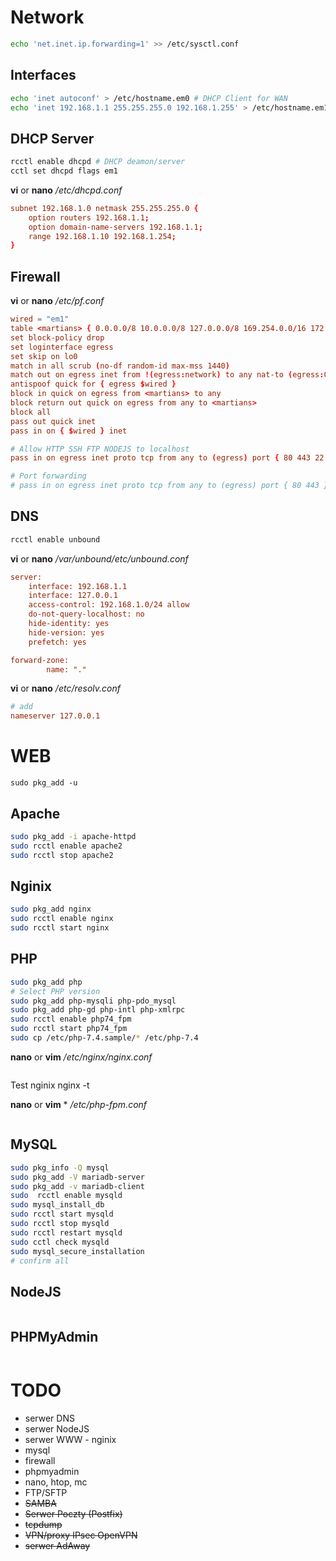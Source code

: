 # Network

```bash
echo 'net.inet.ip.forwarding=1' >> /etc/sysctl.conf
```

## Interfaces

```bash
echo 'inet autoconf' > /etc/hostname.em0 # DHCP Client for WAN
echo 'inet 192.168.1.1 255.255.255.0 192.168.1.255' > /etc/hostname.em1 # Static for LAN
```

## DHCP Server

```bash
rcctl enable dhcpd # DHCP deamon/server
cctl set dhcpd flags em1 
```
**vi** or **nano** */etc/dhcpd.conf* 
```conf
subnet 192.168.1.0 netmask 255.255.255.0 {
	option routers 192.168.1.1;
	option domain-name-servers 192.168.1.1;
	range 192.168.1.10 192.168.1.254;
}
```

## Firewall
**vi** or **nano** */etc/pf.conf* 
```conf
wired = "em1"
table <martians> { 0.0.0.0/8 10.0.0.0/8 127.0.0.0/8 169.254.0.0/16 172.16.0.0/12 192.0.0.0/24 192.0.2.0/24 224.0.0.0/3 192.168.0.0/16 198.18.0.0/15 198.51.100.0/24 203.0.113.0/24 }
set block-policy drop
set loginterface egress
set skip on lo0
match in all scrub (no-df random-id max-mss 1440)
match out on egress inet from !(egress:network) to any nat-to (egress:0)
antispoof quick for { egress $wired }
block in quick on egress from <martians> to any
block return out quick on egress from any to <martians>
block all
pass out quick inet
pass in on { $wired } inet

# Allow HTTP SSH FTP NODEJS to localhost
pass in on egress inet proto tcp from any to (egress) port { 80 443 22 3000 }

# Port forwarding
# pass in on egress inet proto tcp from any to (egress) port { 80 443 } rdr-to 192.168.1.2
```

## DNS

```bash
rcctl enable unbound
```
**vi** or **nano** */var/unbound/etc/unbound.conf* 
```ini
server:
    interface: 192.168.1.1
    interface: 127.0.0.1
    access-control: 192.168.1.0/24 allow
	do-not-query-localhost: no
	hide-identity: yes
	hide-version: yes
	prefetch: yes

forward-zone:
        name: "."
```

**vi** or **nano** */etc/resolv.conf* 
```conf
# add 
nameserver 127.0.0.1
```

# WEB
    sudo pkg_add -u

## Apache

```bash
sudo pkg_add -i apache-httpd
sudo rcctl enable apache2
sudo rcctl stop apache2
```

## Nginix

```bash
sudo pkg_add nginx
sudo rcctl enable nginx
sudo rcctl start nginx
```
## PHP
```bash
sudo pkg_add php
# Select PHP version
sudo pkg_add php-mysqli php-pdo_mysql
sudo pkg_add php-gd php-intl php-xmlrpc
sudo rcctl enable php74_fpm
sudo rcctl start php74_fpm
sudo cp /etc/php-7.4.sample/* /etc/php-7.4    

```


**nano** or **vim** */etc/nginx/nginx.conf*
```bash

```

Test nginix
    nginx -t

**nano** or **vim** * */etc/php-fpm.conf*
```

```

## MySQL

```bash
sudo pkg_info -Q mysql
sudo pkg_add -V mariadb-server 
sudo pkg_add -v mariadb-client 
sudo  rcctl enable mysqld     
sudo mysql_install_db
sudo rcctl start mysqld
sudo rcctl stop mysqld
sudo rcctl restart mysqld
sudo cctl check mysqld  
sudo mysql_secure_installation
# confirm all
```


## NodeJS

```bash
```



## PHPMyAdmin

```bash
```

# TODO

- serwer DNS
- serwer NodeJS
- serwer WWW - nginix
- mysql
- firewall
- phpmyadmin
- nano, htop, mc
- FTP/SFTP
- ~~SAMBA~~
- ~~Serwer Poczty (Postfix)~~
- ~~tcpdump~~
- ~~VPN/proxy IPsec OpenVPN~~
- ~~serwer AdAway~~
